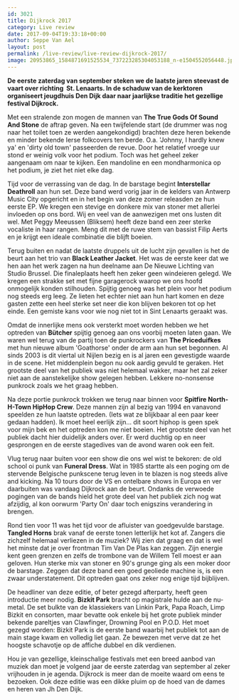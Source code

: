 ```yaml
---
id: 3021
title: Dijkrock 2017
category: Live review
date: 2017-09-04T19:33:18+00:00
author: Seppe Van Ael
layout: post
permalink: /live-review/live-review-dijkrock-2017/
image: 20953865_1584871691525534_737223285304053188_n-e1504552056448.jpg
---
```

**De eerste zaterdag van september steken we de laatste jaren steevast de vaart over richting  St. Lenaarts. In de schaduw van de kerktoren organiseert jeugdhuis Den Dijk daar naar jaarlijkse traditie het gezellige festival Dijkrock.**

Met een stralende zon mogen de mannen van **The True Gods Of Sound And Stone** de aftrap geven. Na een twijfelende start (de drummer was nog naar het toilet toen ze werden aangekondigd) brachten deze heren bekende en minder bekende Ierse folkcovers ten berde. O.a. 'Johnny, I hardly knew ya' en 'dirty old town' passeerden de revue. Door het relatief vroege uur stond er weinig volk voor het podium. Toch was het geheel zeker aangenaam om naar te kijken. Een mandoline en een mondharmonica op het podium, je ziet het niet elke dag.

Tijd voor de verrassing van de dag. In de barstage begint **Interstellar Deathroll** aan hun set. Deze band werd vorig jaar in de kelders van Antwerp Music City opgericht en in het begin van deze zomer releasden ze hun eerste EP. We kregen een stevige en donkere mix van stoner met allerlei invloeden op ons bord. Wij en veel van de aanwezigen met ons lusten dit wel. Met Peggy Meeussen (Bliksem) heeft deze band een zeer sterke vocaliste in haar rangen. Meng dit met de ruwe stem van bassist Filip Aerts en je krijgt een ideale combinatie die blijft boeien.

Terug buiten en nadat de laatste druppels uit de lucht zijn gevallen is het de beurt aan het trio van **Black Leather Jacket**. Het was de eerste keer dat we hen aan het werk zagen na hun deelname aan De Nieuwe Lichting van Studio Brussel. Die finaleplaats heeft hen zeker geen windeieren gelegd. We kregen een strakke set met fijne garagerock waarop we ons hoofd onmogelijk konden stilhouden. Spijtig genoeg was het plein voor het podium nog steeds erg leeg. Ze lieten het echter niet aan hun hart komen en deze gasten zette een heel sterke set neer die kon blijven bekoren tot op het einde. Een gemiste kans voor wie nog niet tot in Sint Lenaarts geraakt was.

Omdat de innerlijke mens ook versterkt moet worden hebben we het optreden van **Bütcher** spijtig genoeg aan ons voorbij moeten laten gaan. We waren wel terug van de partij toen de punkrockers van **The Priceduifkes** met hun nieuwe album 'Goathorse' onder de arm aan hun set begonnen. Al sinds 2003 is dit viertal uit Nijlen bezig en is al jaren een gevestigde waarde in de scene. Het middenplein begon nu ook aardig gevuld te geraken. Het grootste deel van het publiek was niet helemaal wakker, maar het zal zeker niet aan de aanstekelijke show gelegen hebben. Lekkere no-nonsense punkrock zoals we het graag hebben.

Na deze portie punkrock trokken we terug naar binnen voor **Spitfire North-H-Town HipHop Crew**. Deze mannen zijn al bezig van 1994 en vanavond speelden ze hun laatste optreden. (Iets wat ze blijkbaar al een paar keer gedaan hadden). Ik moet heel eerlijk zijn&#8230; dit soort hiphop is geen spek voor mijn bek en het optreden kon me niet boeien. Het grootste deel van het publiek dacht hier duidelijk anders over. Er werd duchtig op en neer gesprongen en de eerste stagedives van de avond waren ook een feit.

Vlug terug naar buiten voor een show die ons wel wist te bekoren: de old school oi punk van **Funeral Dress**. Wat in 1985 startte als een poging om de stervende Belgische punkscene terug leven in te blazen is nog steeds alive and kicking. Na 10 tours door de VS en ontelbare shows in Europa en ver daarbuiten was vandaag Dijkrock aan de beurt. Ondanks de verwoede pogingen van de bands hield het grote deel van het publiek zich nog wat afzijdig, al kon oorwurm 'Party On' daar toch enigszins verandering in brengen.

Rond tien voor 11 was het tijd voor de afluister van goedgevulde barstage. **Tangled Horns** brak vanaf de eerste tonen letterlijk het kot af. Zangers die zichzelf helemaal verliezen in de muziek? Wij zien dat graag en dat is wel het minste dat je over frontman Tim Van De Plas kan zeggen. Zijn energie kent geen grenzen en zelfs de trombone van de Willem Tell moest er aan geloven. Hun sterke mix van stoner en 90's grunge ging als een moker door de barstage. Zeggen dat deze band een goed geoliede machine is, is een zwaar understatement. Dit optreden gaat ons zeker nog enige tijd bijblijven.

De headliner van deze editie, of beter gezegd afterparty, heeft geen introductie meer nodig. **Bizkit Park** bracht op magistrale hulde aan de nu-metal. De set bulkte van de klassiekers van Linkin Park, Papa Roach, Limp Bizkit en consorten, maar bevatte ook enkele bij het grote publiek minder bekende pareltjes van Clawfinger, Drowning Pool en P.O.D. Het moet gezegd worden: Bizkit Park is de eerste band waarbij het publiek tot aan de main stage kwam en volledig liet gaan. Ze bewezen met verve dat ze het hoogste schavotje op de affiche dubbel en dik verdienen.

Hou je van gezellige, kleinschalige festivals met een breed aanbod van muziek dan moet je volgend jaar de eerste zaterdag van september al zeker vrijhouden in je agenda. Dijkrock is meer dan de moeite waard om eens te bezoeken. Ook deze editie was een dikke pluim op de hoed van de dames en heren van Jh Den Dijk.

&nbsp;